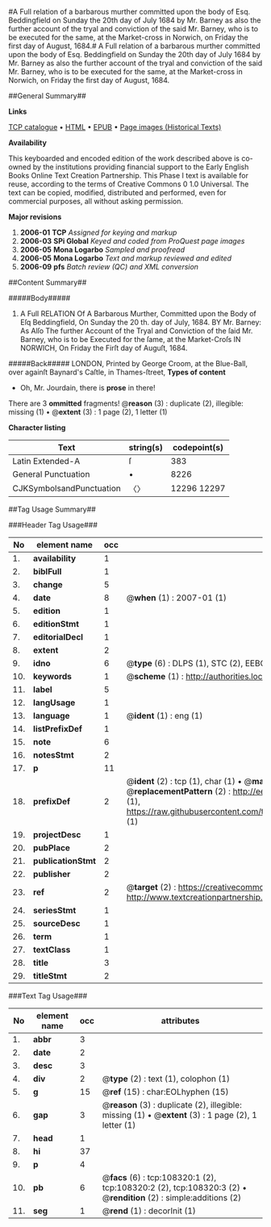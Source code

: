 #A Full relation of a barbarous murther committed upon the body of Esq. Beddingfield on Sunday the 20th day of July 1684 by Mr. Barney as also the further account of the tryal and conviction of the said Mr. Barney, who is to be executed for the same, at the Market-cross in Norwich, on Friday the first day of August, 1684.#
A Full relation of a barbarous murther committed upon the body of Esq. Beddingfield on Sunday the 20th day of July 1684 by Mr. Barney as also the further account of the tryal and conviction of the said Mr. Barney, who is to be executed for the same, at the Market-cross in Norwich, on Friday the first day of August, 1684.

##General Summary##

**Links**

[TCP catalogue](http://www.ota.ox.ac.uk/tcp/)  • 
[HTML](http://tei.it.ox.ac.uk/tcp/Texts-HTML/free/A40/A40617.html)  • 
[EPUB](http://tei.it.ox.ac.uk/tcp/Texts-EPUB/free/A40/A40617.epub) • 
[Page images (Historical Texts)](https://data.historicaltexts.jisc.ac.uk/view?pubId=eebo-18777445e&pageId=eebo-18777445e-108320-1)

**Availability**

This keyboarded and encoded edition of the
	       work described above is co-owned by the institutions
	       providing financial support to the Early English Books
	       Online Text Creation Partnership. This Phase I text is
	       available for reuse, according to the terms of Creative
	       Commons 0 1.0 Universal. The text can be copied,
	       modified, distributed and performed, even for
	       commercial purposes, all without asking permission.

**Major revisions**

1. __2006-01__ __TCP__ *Assigned for keying and markup*
1. __2006-03__ __SPi Global__ *Keyed and coded from ProQuest page images*
1. __2006-05__ __Mona Logarbo__ *Sampled and proofread*
1. __2006-05__ __Mona Logarbo__ *Text and markup reviewed and edited*
1. __2006-09__ __pfs__ *Batch review (QC) and XML conversion*

##Content Summary##

#####Body#####

1. A Full RELATION Of A Barbarous Murther, Committed upon the Body of Eſq Beddingfield, On Sunday the 20 th. day of July, 1684. BY Mr. Barney: As Alſo The further Account of the Tryal and Conviction of the ſaid Mr. Barney, who is to be Executed for the ſame, at the Market-Croſs IN NORWICH, On Friday the Firſt day of Auguſt, 1684.

#####Back#####
LONDON, Printed by George Croom, at the Blue-Ball, over againſt Baynard's Caſtle, in Thames-ſtreet, 
**Types of content**

  * Oh, Mr. Jourdain, there is **prose** in there!

There are 3 **ommitted** fragments! 
 @__reason__ (3) : duplicate (2), illegible: missing (1)  •  @__extent__ (3) : 1 page (2), 1 letter (1)

**Character listing**


|Text|string(s)|codepoint(s)|
|---|---|---|
|Latin Extended-A|ſ|383|
|General Punctuation|•|8226|
|CJKSymbolsandPunctuation|〈〉|12296 12297|

##Tag Usage Summary##

###Header Tag Usage###

|No|element name|occ|attributes|
|---|---|---|---|
|1.|__availability__|1||
|2.|__biblFull__|1||
|3.|__change__|5||
|4.|__date__|8| @__when__ (1) : 2007-01 (1)|
|5.|__edition__|1||
|6.|__editionStmt__|1||
|7.|__editorialDecl__|1||
|8.|__extent__|2||
|9.|__idno__|6| @__type__ (6) : DLPS (1), STC (2), EEBO-CITATION (1), OCLC (1), VID (1)|
|10.|__keywords__|1| @__scheme__ (1) : http://authorities.loc.gov/ (1)|
|11.|__label__|5||
|12.|__langUsage__|1||
|13.|__language__|1| @__ident__ (1) : eng (1)|
|14.|__listPrefixDef__|1||
|15.|__note__|6||
|16.|__notesStmt__|2||
|17.|__p__|11||
|18.|__prefixDef__|2| @__ident__ (2) : tcp (1), char (1)  •  @__matchPattern__ (2) : ([0-9\-]+):([0-9IVX]+) (1), (.+) (1)  •  @__replacementPattern__ (2) : http://eebo.chadwyck.com/downloadtiff?vid=$1&page=$2 (1), https://raw.githubusercontent.com/textcreationpartnership/Texts/master/tcpchars.xml#$1 (1)|
|19.|__projectDesc__|1||
|20.|__pubPlace__|2||
|21.|__publicationStmt__|2||
|22.|__publisher__|2||
|23.|__ref__|2| @__target__ (2) : https://creativecommons.org/publicdomain/zero/1.0/ (1), http://www.textcreationpartnership.org/docs/. (1)|
|24.|__seriesStmt__|1||
|25.|__sourceDesc__|1||
|26.|__term__|1||
|27.|__textClass__|1||
|28.|__title__|3||
|29.|__titleStmt__|2||


###Text Tag Usage###

|No|element name|occ|attributes|
|---|---|---|---|
|1.|__abbr__|3||
|2.|__date__|2||
|3.|__desc__|3||
|4.|__div__|2| @__type__ (2) : text (1), colophon (1)|
|5.|__g__|15| @__ref__ (15) : char:EOLhyphen (15)|
|6.|__gap__|3| @__reason__ (3) : duplicate (2), illegible: missing (1)  •  @__extent__ (3) : 1 page (2), 1 letter (1)|
|7.|__head__|1||
|8.|__hi__|37||
|9.|__p__|4||
|10.|__pb__|6| @__facs__ (6) : tcp:108320:1 (2), tcp:108320:2 (2), tcp:108320:3 (2)  •  @__rendition__ (2) : simple:additions (2)|
|11.|__seg__|1| @__rend__ (1) : decorInit (1)|
